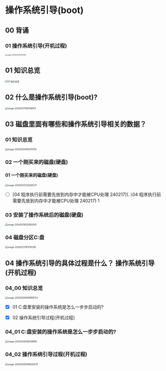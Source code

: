 # 操作系统引导(boot)



## 00 背诵



### 01 操作系统引导(开机过程)

<img src="https://cvp.oss-cn-shanghai.aliyuncs.com/picgo/202402051020698.png" alt="image-20240205102055467" style="zoom: 33%;" />

## 01 知识总览

<img src="https://cvp.oss-cn-shanghai.aliyuncs.com/picgo/202402171650740.png" alt="01 知识总览" style="zoom:50%;" />



## 02 什么是操作系统引导(boot)?

<img src="https://cvp.oss-cn-shanghai.aliyuncs.com/picgo/202402171651973.png" alt="image-20240217165158913" style="zoom:50%;" />



## 03 磁盘里面有哪些和操作系统引导相关的数据？



### 01  知识总览

<img src="https://cvp.oss-cn-shanghai.aliyuncs.com/picgo/202402041920161.png" alt="image-20240204192015100" style="zoom:50%;" />



### 02 一个刚买来的磁盘(硬盘)



#### 01 一个刚买来的磁盘(硬盘)

<img src="https://cvp.oss-cn-shanghai.aliyuncs.com/picgo/202402172204403.png" alt="image-20240217220435271" style="zoom:50%;" />

- [ ]  [04 程序执行前需要先放到内存中才能被CPU处理 240217](..\04 程序执行前需要先放到内存中才能被CPU处理 240217)  1




### 03 安装了操作系统后的磁盘(硬盘)

<img src="https://cvp.oss-cn-shanghai.aliyuncs.com/picgo/202402181029317.png" alt="image-20240218102952041" style="zoom: 50%;" />



### 04 磁盘分区C:盘

<img src="https://cvp.oss-cn-shanghai.aliyuncs.com/picgo/202402171831845.png" alt="image-20240217183135391" style="zoom:50%;" />



## 04 操作系统引导的具体过程是什么？ 操作系统引导(开机过程)



### 04_00 知识总览

<img src="https://cvp.oss-cn-shanghai.aliyuncs.com/picgo/202402050949791.png" alt="image-20240205094959723" style="zoom:50%;" />

- [x] 01 C:盘里安装的操作系统是怎么一步步启动的?
- [x] 02 操作系统引导过程(开机过程)



### 04_01 C:盘安装的操作系统是怎么一步步启动的?

<img src="https://cvp.oss-cn-shanghai.aliyuncs.com/picgo/202402050851294.png" alt="image-20240205085108991" style="zoom:50%;" />



### 04_02 操作系统引导过程(开机过程)

<img src="https://cvp.oss-cn-shanghai.aliyuncs.com/picgo/202402050948890.png" alt="image-20240205094825470" style="zoom:50%;" />

